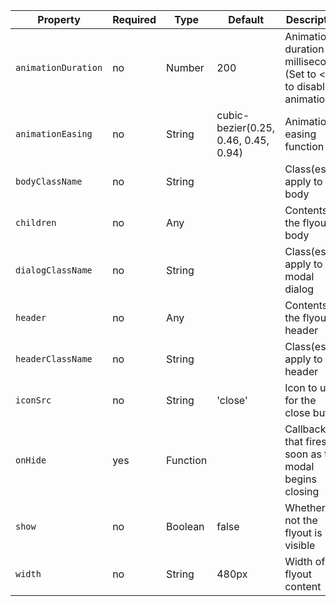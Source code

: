 Property             | Required    | Type        | Default                               | Description
---------------------|-------------|-------------|---------------------------------------|-------------
`animationDuration`  | no          | Number      | 200                                   | Animation duration in milliseconds (Set to <= 0 to disable animations)
`animationEasing`    | no          | String      | cubic-bezier(0.25, 0.46, 0.45, 0.94)  | Animation easing function
`bodyClassName`      | no          | String      |                                       | Class(es) to apply to the body
`children`           | no          | Any         |                                       | Contents of the flyout body
`dialogClassName`    | no          | String      |                                       | Class(es) to apply to the modal dialog
`header`             | no          | Any         |                                       | Contents of the flyout header
`headerClassName`    | no          | String      |                                       | Class(es) to apply to the header
`iconSrc`            | no          | String      | 'close'                               | Icon to use for the close button
`onHide`             | yes         | Function    |                                       | Callback that fires as soon as the modal begins closing
`show`               | no          | Boolean     | false                                 | Whether or not the flyout is visible
`width`              | no          | String      | 480px                                 | Width of flyout content